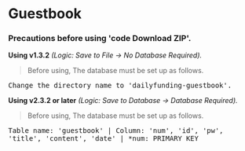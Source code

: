 # Guestbook

### Precautions before using 'code Download ZIP'.
<div>
    <p><b>Using v1.3.2</b><i> (Logic: Save to File -> No Database Required).</i></p>
    <blockquote>Before using, The database must be set up as follows.</blockquote>
    <p>
        <TT>
            Change the directory name to 'dailyfunding-guestbook'.
        </TT>
    </p>
</div>
<div>
    <p><b>Using v2.3.2 or later</b><i> (Logic: Save to Database -> Database Required).</i></p>
    <blockquote>Before using, The database must be set up as follows.</blockquote>
    <p>
        <TT>
            Table name: 'guestbook' | Column: 'num', 'id', 'pw', 'title', 'content', 'date' | *num: PRIMARY KEY
        </TT>
    </p>
</div>
